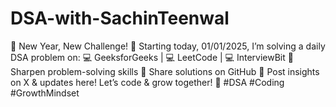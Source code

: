 # DSA-with-SachinTeenwal
🎯 New Year, New Challenge! 🎯 Starting today, 01/01/2025, I’m solving a daily DSA problem on: 💻 GeeksforGeeks | 💻 LeetCode | 💻 InterviewBit 🔹 Sharpen problem-solving skills 🔸 Share solutions on GitHub 🔸 Post insights on X &amp; updates here! Let’s code &amp; grow together! 🚀 #DSA #Coding #GrowthMindset
